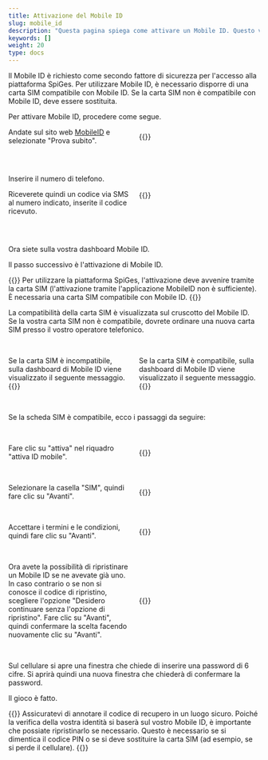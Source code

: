 ```yaml
---
title: Attivazione del Mobile ID
slug: mobile_id
description: "Questa pagina spiega come attivare un Mobile ID. Questo vi permetterà di verificare la vostra identità quando vi connetterete a eIAM."
keywords: []
weight: 20
type: docs
---
```


Il Mobile ID è richiesto come secondo fattore di sicurezza per l'accesso alla piattaforma SpiGes. Per utilizzare Mobile ID, è necessario disporre di una carta SIM compatibile con Mobile ID. Se la carta SIM non è compatibile con Mobile ID, deve essere sostituita. 

Per attivare Mobile ID, procedere come segue.

<!-- 1ere paire de colonnes -->

<div style="display: flex; justify-content: space-between; align-items: center;">

<div style="flex: 1; padding-right: 10px;">
<!-- First column content goes here -->
Andate sul sito web <a href="https://www.mobileid.ch/it">MobileID</a> e selezionate "Prova subito". 
</div>

<div style="flex: 1; padding-left: 10px;">
<!-- Second column content goes here -->
{{<insertImage image="mobile_id_it.png" description="MobileID" class="edge size">}}  
</div>

</div>

&nbsp;

<!-- 2eme paire de colonnes -->

<div style="display: flex; justify-content: space-between; align-items: center;">

<div style="flex: 1; padding-right: 10px;">
<!-- First column content goes here -->
<p> Inserire il numero di telefono. </p>

<p> Riceverete quindi un codice via SMS al numero indicato, inserite il codice ricevuto. </p>
</div>

<div style="flex: 1; padding-left: 10px;">
<!-- Second column content goes here -->
{{<insertImage image="saisie_tel_it.png" description="Code SMS" class="edge size">}}    
</div>

</div>

&nbsp;

Ora siete sulla vostra dashboard Mobile ID. 

Il passo successivo è l'attivazione di Mobile ID. 

{{<alert color="warning">}}
Per utilizzare la piattaforma SpiGes, l'attivazione deve avvenire tramite la carta SIM (l'attivazione tramite l'applicazione MobileID non è sufficiente). È necessaria una carta SIM compatibile con Mobile ID. 
{{</alert>}}

La compatibilità della carta SIM è visualizzata sul cruscotto del Mobile ID. Se la vostra carta SIM non è compatibile, dovrete ordinare una nuova carta SIM presso il vostro operatore telefonico.

&nbsp; 

<!-- 3eme paire de colonnes -->

<div style="display: flex; justify-content: space-between; align-items: center;">

<div style="flex: 1; padding-right: 10px;">
<!-- First column content goes here -->
Se la carta SIM è incompatibile, sulla dashboard di Mobile ID viene visualizzato il seguente messaggio.
{{<insertImage image="sim_incompatible_fr.png" description="Code SMS" class="edge size">}}    <!-- ATTENTION image en français -->

</div>

<div style="flex: 1; padding-left: 10px;">
<!-- Second column content goes here -->
Se la carta SIM è compatibile, sulla dashboard di Mobile ID viene visualizzato il seguente messaggio.
{{<insertImage image="sim_compatible_fr.png" description="Code SMS" class="edge size">}}      <!-- ATTENTION image en français -->
</div>

</div>

&nbsp;

Se la scheda SIM è compatibile, ecco i passaggi da seguire: 

&nbsp;

<!-- 4eme paire de colonnes -->

<div style="display: flex; justify-content: space-between; align-items: center;">

<div style="flex: 1; padding-right: 10px;">
<!-- First column content goes here -->
Fare clic su "attiva" nel riquadro "attiva ID mobile". 
</div>

<div style="flex: 1; padding-left: 10px;">
<!-- Second column content goes here -->
{{<insertImage image="activer_mobile_id.png" description="activer MobileID" class="edge size">}}    <!-- ATTENTION image en français -->
</div>

</div>

&nbsp;

<!-- 5eme paire de colonnes -->

<div style="display: flex; justify-content: space-between; align-items: center;">

<div style="flex: 1; padding-right: 10px;">
<!-- First column content goes here -->
Selezionare la casella "SIM", quindi fare clic su "Avanti".
</div>

<div style="flex: 1; padding-left: 10px;">
<!-- Second column content goes here -->
{{<insertImage image="choix_sim.png" description="Choix carte SIM" class="edge size">}}     <!-- ATTENTION image en français -->
</div>

</div>

 &nbsp;

 <!-- 4eme paire de colonnes -->

<div style="display: flex; justify-content: space-between; align-items: center;">

<div style="flex: 1; padding-right: 10px;">
<!-- First column content goes here -->
Accettare i termini e le condizioni, quindi fare clic su "Avanti".
</div>

<div style="flex: 1; padding-left: 10px;">
<!-- Second column content goes here -->
{{<insertImage image="cond_utilisation_fr.png" description="Conditions d'utilisation" class="edge size">}}      <!-- ATTENTION image en français -->
</div>

</div>

 &nbsp;

  <!-- 4eme paire de colonnes -->

<div style="display: flex; justify-content: space-between; align-items: center;">

<div style="flex: 1; padding-right: 10px;">
<!-- First column content goes here -->
Ora avete la possibilità di ripristinare un Mobile ID se ne avevate già uno. In caso contrario o se non si conosce il codice di ripristino, scegliere l'opzione "Desidero continuare senza l'opzione di ripristino". Fare clic su "Avanti", quindi confermare la scelta facendo nuovamente clic su "Avanti".
</div>

<div style="flex: 1; padding-left: 10px;">
<!-- Second column content goes here -->
{{<insertImage image="choix_recup.png" description="Possibilité récupération" class="edge size">}}      <!-- ATTENTION image en français -->
</div>

</div>

 &nbsp;

Sul cellulare si apre una finestra che chiede di inserire una password di 6 cifre. Si aprirà quindi una nuova finestra che chiederà di confermare la password. 

Il gioco è fatto. 

{{<alert color="warning">}}
Assicuratevi di annotare il codice di recupero in un luogo sicuro. Poiché la verifica della vostra identità si baserà sul vostro Mobile ID, è importante che possiate ripristinarlo se necessario. Questo è necessario se si dimentica il codice PIN o se si deve sostituire la carta SIM (ad esempio, se si perde il cellulare). 
{{</alert>}}
